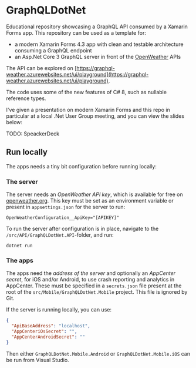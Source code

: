 # GraphQLDotNet

Educational repository showcasing a GraphQL API consumed by a Xamarin Forms app. This repository can be used as a template for:

- a modern Xamarin Forms 4.3 app with clean and testable architecture consuming a GraphQL endpoint
- an Asp.Net Core 3 GraphQL server in front of the [OpenWeather](https://openweathermap.org) APIs

The API can be explored on [https://graphql-weather.azurewebsites.net/ui/playground](https://graphql-weather.azurewebsites.net/ui/playground).

The code uses some of the new features of C# 8, such as nullable reference types.

I've given a presentation on modern Xamarin Forms and this repo in particular at a local .Net User Group meeting, and you can view the slides below:

TODO: SpeackerDeck

## Run locally

The apps needs a tiny bit configuration before running locally:

### The server

The server needs an *OpenWeather API key*, which is available for free on [openweather.org](https://openweathermap.org). This key must be set as an environment variable or present in `appsettings.json` for the server to run:

```shell
OpenWeatherConfiguration__ApiKey="[APIKEY]"
```

To run the server after configuration is in place, navigate to the `/src/API/GraphQLDotNet.API`-folder, and run:

```shell
dotnet run
```

### The apps

The apps need the *address of the server* and optionally an *AppCenter secret*, for iOS and/or Android, to use crash reporting and analytics in AppCenter. These must be specified in a `secrets.json` file present at the root of the `src/Mobile/GraphQLDotNet.Mobile` project. This file is ignored by Git.

If the server is running locally, you can use:

```json
{
  "ApiBaseAddress": "localhost",
  "AppCenteriOsSecret": "",
  "AppCenterAndroidSecret": ""
}
```

Then either `GraphQLDotNet.Mobile.Android` or `GraphQLDotNet.Mobile.iOS` can be run from Visual Studio.
